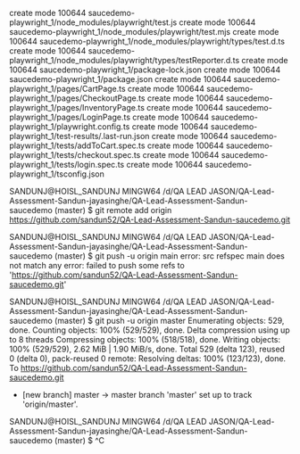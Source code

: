  create mode 100644 saucedemo-playwright_1/node_modules/playwright/test.js
 create mode 100644 saucedemo-playwright_1/node_modules/playwright/test.mjs
 create mode 100644 saucedemo-playwright_1/node_modules/playwright/types/test.d.ts
 create mode 100644 saucedemo-playwright_1/node_modules/playwright/types/testReporter.d.ts
 create mode 100644 saucedemo-playwright_1/package-lock.json
 create mode 100644 saucedemo-playwright_1/package.json
 create mode 100644 saucedemo-playwright_1/pages/CartPage.ts
 create mode 100644 saucedemo-playwright_1/pages/CheckoutPage.ts
 create mode 100644 saucedemo-playwright_1/pages/InventoryPage.ts
 create mode 100644 saucedemo-playwright_1/pages/LoginPage.ts
 create mode 100644 saucedemo-playwright_1/playwright.config.ts
 create mode 100644 saucedemo-playwright_1/test-results/.last-run.json
 create mode 100644 saucedemo-playwright_1/tests/addToCart.spec.ts
 create mode 100644 saucedemo-playwright_1/tests/checkout.spec.ts
 create mode 100644 saucedemo-playwright_1/tests/login.spec.ts
 create mode 100644 saucedemo-playwright_1/tsconfig.json

SANDUNJ@HOISL_SANDUNJ MINGW64 /d/QA LEAD JASON/QA-Lead-Assessment-Sandun-jayasinghe/QA-Lead-Assessment-Sandun-saucedemo (master)
$ git remote add origin https://github.com/sandun52/QA-Lead-Assessment-Sandun-saucedemo.git

SANDUNJ@HOISL_SANDUNJ MINGW64 /d/QA LEAD JASON/QA-Lead-Assessment-Sandun-jayasinghe/QA-Lead-Assessment-Sandun-saucedemo (master)
$ git push -u origin main
error: src refspec main does not match any
error: failed to push some refs to 'https://github.com/sandun52/QA-Lead-Assessment-Sandun-saucedemo.git'

SANDUNJ@HOISL_SANDUNJ MINGW64 /d/QA LEAD JASON/QA-Lead-Assessment-Sandun-jayasinghe/QA-Lead-Assessment-Sandun-saucedemo (master)
$ git push -u origin master
Enumerating objects: 529, done.
Counting objects: 100% (529/529), done.
Delta compression using up to 8 threads
Compressing objects: 100% (518/518), done.
Writing objects: 100% (529/529), 2.62 MiB | 1.90 MiB/s, done.
Total 529 (delta 123), reused 0 (delta 0), pack-reused 0
remote: Resolving deltas: 100% (123/123), done.
To https://github.com/sandun52/QA-Lead-Assessment-Sandun-saucedemo.git
 * [new branch]      master -> master
branch 'master' set up to track 'origin/master'.

SANDUNJ@HOISL_SANDUNJ MINGW64 /d/QA LEAD JASON/QA-Lead-Assessment-Sandun-jayasinghe/QA-Lead-Assessment-Sandun-saucedemo (master)
$ ^C


